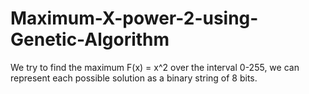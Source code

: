 # Maximum-X-power-2-using-Genetic-Algorithm
We try to find the maximum F(x) = x^2 over the interval 0-255, we can represent each possible solution as a binary string of 8 bits. 
